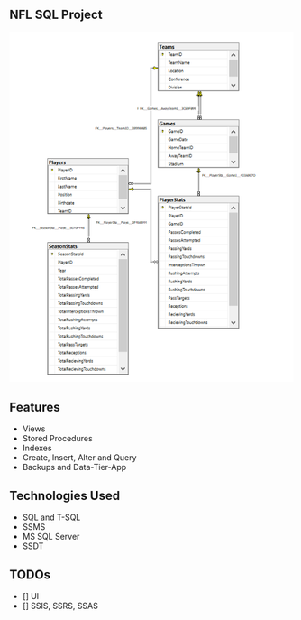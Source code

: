 ## NFL SQL Project
![diagram](https://github.com/tyang146/NFL_SQL_Project/blob/master/DiagramPhoto/1.PNG)
## Features
- Views
- Stored Procedures
- Indexes
- Create, Insert, Alter and Query
- Backups and Data-Tier-App 
## Technologies Used
- SQL and T-SQL
- SSMS
- MS SQL Server
- SSDT
## TODOs
- [] UI
- [] SSIS, SSRS, SSAS
  
